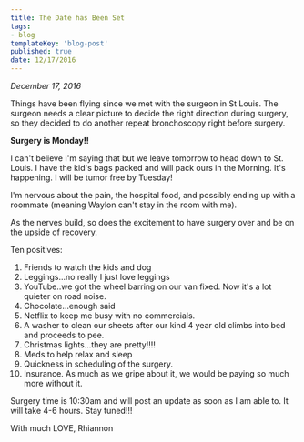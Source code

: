 ```yaml
---
title: The Date has Been Set
tags:
- blog
templateKey: 'blog-post'
published: true
date: 12/17/2016
---
```


_December 17, 2016_

Things have been flying since we met with the surgeon in St Louis.  The surgeon needs a clear picture to decide the right direction during surgery, so they decided to do another repeat bronchoscopy right before surgery.

**Surgery is Monday!!**

I can't believe I'm saying that but we leave tomorrow to head down to St. Louis.  I have the kid's bags packed and will pack ours in the Morning.  It's happening.  I will be tumor free by Tuesday!

I'm nervous about the pain, the hospital food, and possibly ending up with a roommate (meaning Waylon can't stay in the room with me).

As the nerves build, so does the excitement to have surgery over and be on the upside of recovery.

Ten positives:

1. Friends to watch the kids and dog
2. Leggings...no really I just love leggings
3. YouTube..we got the wheel barring on our van fixed.  Now it's a lot quieter on road noise.
4. Chocolate...enough said
5. Netflix to keep me busy with no commercials.
6. A washer to clean our sheets after our kind 4 year old climbs into bed and proceeds to pee.
7. Christmas lights...they are pretty!!!!
8. Meds to help relax and sleep
9. Quickness in scheduling of the surgery.
10. Insurance.  As much as we gripe about it, we would be paying so much more without it.

Surgery time is 10:30am and will post an update as soon as I am able to.  It will take 4-6 hours.  Stay tuned!!!

With much LOVE,
Rhiannon
